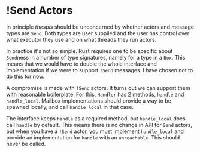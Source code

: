 # !Send Actors

In principle _thespis_ should be unconcerned by whether actors and message types are `Send`. Both types are user supplied and the user
has control over what executor they use and on what threads they run actors.

In practice it's not so simple. Rust requires one to be specific about `Send`ness in a number of type signatures, namely for a type in a `Box`. This means that we would have to double the whole interface and implementation if we were to support `!Send` messages. I have chosen not to do this for now.

A compromise is made with `!Send` actors. It turns out we can support them with reasonable boilerplate. For this, `Handler` has 2 methods, `handle` and `handle_local`. Mailbox implementations should provide a way to be spawned locally, and call `handle_local` in that case.

The interface keeps `handle` as a required method, but `handle_local` does call `handle` by default. This means there is no change in API for `Send` actors, but when you have a `!Send` actor, you must implement `handle_local` and provide an implementation for `handle` with an `unreachable`. This should never be called.
